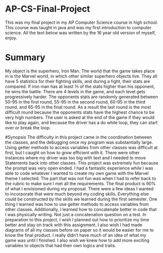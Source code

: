 # AP-CS-Final-Project
This was my final project in my AP Computer Science course in high school. This course was taught in java and was my first introduction to computer science. All the text below was written by the 16 year old version of myself, enjoy. 

# Summary 
My object is the superhero, Iron Man. The world that the game takes place in is the Marvel world, in which other similar superhero objects live. They all have 5 statistics for their fighting skills, and during a fight, their stats are compared. If iron man has at least ⅗ of the stats higher than his opponent, he wins the battle. There are 4 levels in the game, and each level gets progressively harder. The opponents stats are randomly generated between 50-95 in the first round, 55-95 in the second round, 60-95 in the third round, and 65-95 in the final round. As a result the last round is the most difficult round because the opponents stats have the highest chance to be very high numbers. The user is asked at the end of the game if they would like to play again, and because the driver has a do while loop, they can start over or break the loop. 

#Synopsis 
The difficulty in this project came in the coordination between the classes, and the debugging once my program was substantially large. Using getter methods to access variables from other classes was difficult at first, but I caught on how to grow efficient with it. There were other instances where my driver was too big with text and I needed to move Statements back into other classes. This project was extremely fun because the prompt was very open ended. I had a fantastic experience while I was able to code whatever I wanted to create my own game with the Marvel theme I selected. The part that was not fun was when I had to refer back to the rubric to make sure I met all the requirements. The final product is 90% of what I envisioned during my proposal. There were a few ideas I wanted to incorporate that were much beyond my coding skills. Everything else could be constructed by the skills we learned during the first semester. One thing I learned was how to use getter methods to access variables from other classes. Additionally, I learned how to concatenate better in code that I was physically writing. Not just a concatenation question on a test. In preparation to this project, I wish I planned out how to prioritize my time better and stay on track with this assignment. I also wish I had made diagrams of all my classes before on paper so it would be easier for me to know the final product. I really didn’t have much of an idea of what my game was until I finished. I also wish we knew how to add more exciting variables to objects that had their own logics and traits. 
